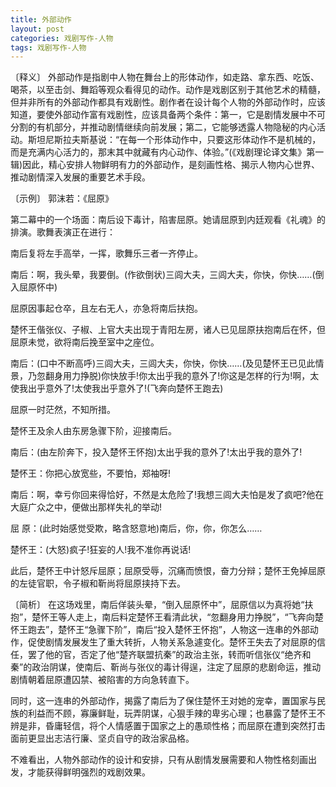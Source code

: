 ```yaml
---
title: 外部动作
layout: post
categories: 戏剧写作-人物
tags: 戏剧写作-人物
---
```


〔释义〕 外部动作是指剧中人物在舞台上的形体动作，如走路、拿东西、吃饭、喝茶，以至击剑、舞蹈等观众看得见的动作。动作是戏剧区别于其他艺术的精髓，但并非所有的外部动作都具有戏剧性。剧作者在设计每个人物的外部动作时，应该知道，要使外部动作富有戏剧性，应该具备两个条件：第一，它是剧情发展中不可分割的有机部分，并推动剧情继续向前发展；第二，它能够透露人物隐秘的内心活动。斯坦尼斯拉夫斯基说：“在每一个形体动作中，只要这形体动作不是机械的，而是充满内心活力的，那末其中就藏有内心动作、体验。”(《戏剧理论译文集》第一辑)因此，精心安排人物鲜明有力的外部动作，是刻画性格、揭示人物内心世界、推动剧情深入发展的重要艺术手段。

〔示例〕 郭沫若：《屈原》

第二幕中的一个场面：南后设下毒计，陷害屈原。她请屈原到内廷观看《礼魂》的排演。歌舞表演正在进行：

南后复将左手高举，一挥，歌舞乐三者一齐停止。

南后：啊，我头晕，我要倒。(作欲倒状)三闾大夫，三闾大夫，你快，你快……(倒入屈原怀中)

屈原因事起仓卒，且左右无人，亦急将南后扶抱。

楚怀王偕张仪、子椒、上官大夫出现于青阳左房，诸人已见屈原扶抱南后在怀，但屈原未觉，欲将南后挽至室中之座位。

南后：(口中不断高呼)三闾大夫，三闾大夫，你快，你快……(及见楚怀王已见此情景，乃忽翻身用力挣脱)你快放手!你太出乎我的意外了!你这是怎样的行为!啊，太使我出乎意外了!太使我出乎意外了!(飞奔向楚怀王跑去)

屈原一时茫然，不知所措。

楚怀王及余人由东房急骤下阶，迎接南后。

南后：(由左阶奔下，投入楚怀王怀抱)太出乎我的意外了!太出乎我的意外了!

楚怀王：你把心放宽些，不要怕，郑袖呀!

南后：啊，幸亏你回来得恰好，不然是太危险了!我想三闾大夫怕是发了疯吧?他在大庭广众之中，便做出那样失礼的举动!

屈 原：(此时始感觉受欺，略含怒意地)南后，你，你，你怎么……

楚怀王：(大怒)疯子!狂妄的人!我不准你再说话!

此后，楚怀王中计怒斥屈原；屈原受辱，沉痛而愤恨，奋力分辩；楚怀王免掉屈原的左徒官职，令子椒和靳尚将屈原挟持下去。

〔简析〕 在这场戏里，南后佯装头晕，“倒入屈原怀中”，屈原信以为真将她“扶抱”，楚怀王等人走上，南后料定楚怀王看清此状，“忽翻身用力挣脱”，“飞奔向楚怀王跑去”，楚怀王“急骤下阶”，南后“投入楚怀王怀抱”，人物这一连串的外部动作，促使剧情发展发生了重大转折，人物关系急遽变化。楚怀王失去了对屈原的信任，罢了他的官，否定了他“楚齐联盟抗秦”的政治主张，转而听信张仪“绝齐和秦”的政治阴谋，使南后、靳尚与张仪的毒计得逞，注定了屈原的悲剧命运，推动剧情朝着屈原遭囚禁、被陷害的方向急转直下。

同时，这一连串的外部动作，揭露了南后为了保住楚怀王对她的宠幸，置国家与民族的利益而不顾，寡廉鲜耻，玩弄阴谋，心狠手辣的卑劣心理；也暴露了楚怀王不辨是非，昏庸轻信，将个人情感置于国家之上的愚顽性格；而屈原在遭到突然打击面前更显出志洁行廉、坚贞自守的政治家品格。

不难看出，人物外部动作的设计和安排，只有从剧情发展需要和人物性格刻画出发，才能获得鲜明强烈的戏剧效果。 